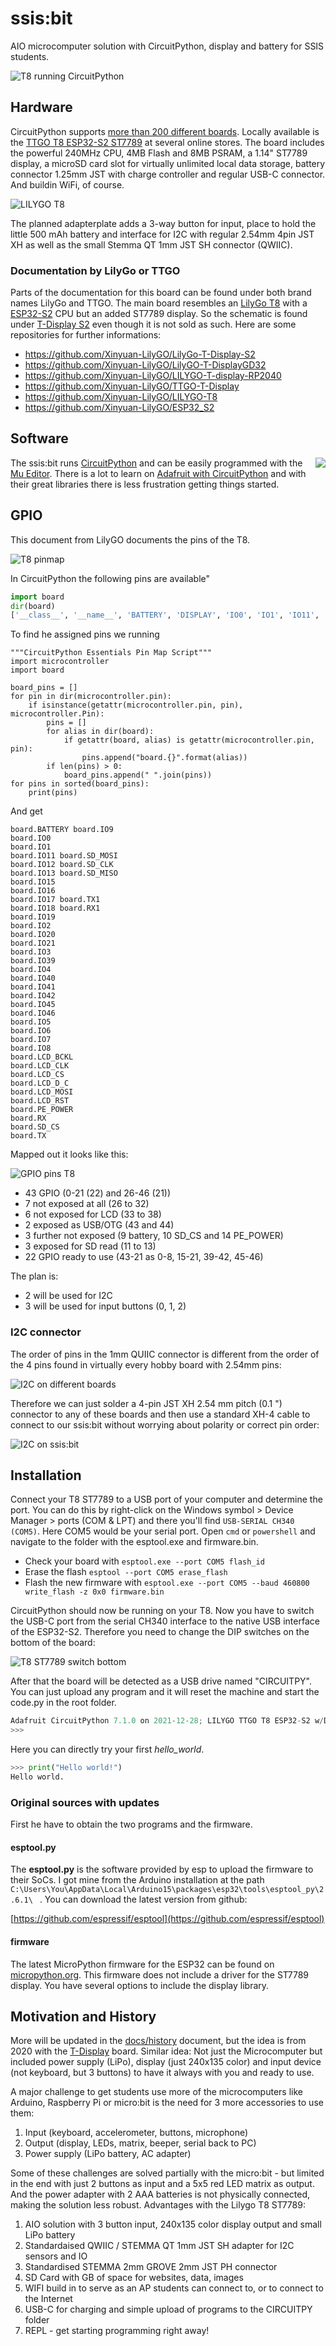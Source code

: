 # ssis:bit

AIO microcomputer solution with CircuitPython, display and battery for SSIS students.

![T8 running CircuitPython](docs/ssis.bit_2022-01-06.jpg)

## Hardware

CircuitPython supports [more than 200 different boards](https://circuitpython.org/downloads). Locally available is the [TTGO T8 ESP32-S2 ST7789](https://circuitpython.org/board/lilygo_ttgo_t8_s2_st7789/) at several online stores. The board includes the powerful 240MHz CPU, 4MB Flash and 8MB PSRAM, a 1.14" ST7789 display, a microSD card slot for virtually unlimited local data storage, battery connector 1.25mm JST with charge controller and regular USB-C connector. And buildin WiFi, of course.

![LILYGO T8](docs/T8.jpg)

The planned adapterplate adds a 3-way button for input, place to hold the little 500 mAh battery and interface for I2C with regular 2.54mm 4pin JST XH as well as the small Stemma QT 1mm JST SH connector (QWIIC).

### Documentation by LilyGo or TTGO

Parts of the documentation for this board can be found under both brand names LilyGo and TTGO. The main board resembles an [LilyGo T8](https://github.com/Xinyuan-LilyGO/LILYGO-T8) with a [ESP32-S2](https://github.com/Xinyuan-LilyGO/ESP32_S2) CPU but an added ST7789 display. So the schematic is found under [T-Display S2](https://github.com/Xinyuan-LilyGO/LilyGo-T-Display-S2) even though it is not sold as such. Here are some repositories for further informations:

- https://github.com/Xinyuan-LilyGO/LilyGo-T-Display-S2
- https://github.com/Xinyuan-LilyGO/LilyGO-T-DisplayGD32
- https://github.com/Xinyuan-LilyGO/LILYGO-T-display-RP2040
- https://github.com/Xinyuan-LilyGO/TTGO-T-Display
- https://github.com/Xinyuan-LilyGO/LILYGO-T8
- https://github.com/Xinyuan-LilyGO/ESP32_S2

## Software

<img src="docs/circuitpython.png" align="right">

The ssis:bit runs [CircuitPython](https://circuitpython.org/) and can be easily programmed with the [Mu Editor](https://codewith.mu/en/). There is a lot to learn on [Adafruit with CircuitPython]() and with their great libraries there is less frustration getting things started.

## GPIO

This document from LilyGO documents the pins of the T8.

![T8 pinmap](docs/T8-pinmap.jpg)

In CircuitPython the following pins are available"

``` py
import board
dir(board)
['__class__', '__name__', 'BATTERY', 'DISPLAY', 'IO0', 'IO1', 'IO11', 'IO12', 'IO13', 'IO15', 'IO16', 'IO17', 'IO18', 'IO19', 'IO2', 'IO20', 'IO21', 'IO3', 'IO39', 'IO4', 'IO40', 'IO41', 'IO42', 'IO45', 'IO46', 'IO5', 'IO6', 'IO7', 'IO8', 'IO9', 'LCD_BCKL', 'LCD_CLK', 'LCD_CS', 'LCD_D_C', 'LCD_MOSI', 'LCD_RST', 'PE_POWER', 'RX', 'RX1', 'SD_CLK', 'SD_CS', 'SD_MISO', 'SD_MOSI', 'TX', 'TX1', 'board_id']
```

To find he assigned pins we running
```
"""CircuitPython Essentials Pin Map Script"""
import microcontroller
import board

board_pins = []
for pin in dir(microcontroller.pin):
    if isinstance(getattr(microcontroller.pin, pin), microcontroller.Pin):
        pins = []
        for alias in dir(board):
            if getattr(board, alias) is getattr(microcontroller.pin, pin):
                pins.append("board.{}".format(alias))
        if len(pins) > 0:
            board_pins.append(" ".join(pins))
for pins in sorted(board_pins):
    print(pins)
```

And get

```
board.BATTERY board.IO9
board.IO0
board.IO1
board.IO11 board.SD_MOSI
board.IO12 board.SD_CLK
board.IO13 board.SD_MISO
board.IO15
board.IO16
board.IO17 board.TX1
board.IO18 board.RX1
board.IO19
board.IO2
board.IO20
board.IO21
board.IO3
board.IO39
board.IO4
board.IO40
board.IO41
board.IO42
board.IO45
board.IO46
board.IO5
board.IO6
board.IO7
board.IO8
board.LCD_BCKL
board.LCD_CLK
board.LCD_CS
board.LCD_D_C
board.LCD_MOSI
board.LCD_RST
board.PE_POWER
board.RX
board.SD_CS
board.TX
```

Mapped out it looks like this:

![GPIO pins T8](GPIO.png)

- 43 GPIO (0-21 (22) and 26-46 (21))
- 7 not exposed at all (26 to 32)
- 6 not exposed for LCD (33 to 38)
- 2 exposed as USB/OTG (43 and 44)
- 3 further not exposed (9 battery, 10 SD_CS and 14 PE_POWER)
- 3 exposed for SD read (11 to 13)
- 22 GPIO ready to use (43-21 as 0-8, 15-21, 39-42, 45-46)

The plan is:

- 2 will be used for I2C
- 3 will be used for input buttons (0, 1, 2)

### I2C connector

The order of pins in the 1mm QUIIC connector is different from the order of the 4 pins found in virtually every hobby board with 2.54mm pins:

![I2C on different boards](docs/i2c_order.jpg)

Therefore we can just solder a 4-pin JST XH 2.54 mm pitch (0.1 ") connector to any of these boards and then use a standard XH-4 cable to connect to our ssis:bit without worrying about polarity or correct pin order:

![I2C on ssis:bit](docs/i2c_connector.jpg)

## Installation

Connect your T8 ST7789 to a USB port of your computer and determine the port. You can do this by right-click on the Windows symbol > Device Manager > ports (COM & LPT) and there you'll find ```USB-SERIAL CH340 (COM5)```. Here COM5 would be your serial port. Open ```cmd``` or ```powershell``` and navigate to the folder with the esptool.exe and firmware.bin.

- Check your board with `esptool.exe --port COM5 flash_id`
- Erase the flash `esptool --port COM5 erase_flash`
- Flash the new firmware with `esptool.exe --port COM5 --baud 460800 write_flash -z 0x0 firmware.bin`

CircuitPython should now be running on your T8. Now you have to switch the USB-C port from the serial CH340 interface to the native USB interface of the ESP32-S2. Therefore you need to change the DIP switches on the bottom of the board:

![T8 ST7789 switch bottom](docs/T8_USB_OTG.png)

After that the board will be detected as a USB drive named "CIRCUITPY". You can just upload any program and it will reset the machine and start the code.py in the root folder.

``` py
Adafruit CircuitPython 7.1.0 on 2021-12-28; LILYGO TTGO T8 ESP32-S2 w/Display with ESP32S2
>>> 
```

Here you can directly try your first *hello_world*.

``` py
>>> print("Hello world!")
Hello world.
```

### Original sources with updates

First he have to obtain the two programs and the firmware.

#### esptool.py

The __esptool.py__ is the software provided by esp to upload the firmware to their SoCs. I got mine from the Arduino installation at the path `C:\Users\You\AppData\Local\Arduino15\packages\esp32\tools\esptool_py\2.6.1\ ` . You can download the latest version from github:

[https://github.com/espressif/esptool](https://github.com/espressif/esptool)

#### firmware

The latest MicroPython firmware for the ESP32 can be found on [micropython.org](https://micropython.org/download/esp32/). This firmware does not include a driver for the ST7789 display. You have several options to include the display library.

## Motivation and History

More will be updated in the [docs/history](docs/history.md) document, but the idea is from 2020 with the [T-Display](https://github.com/kreier/t-display) board. Similar idea: Not just the Microcomputer but included power supply (LiPo), display (just 240x135 color) and input device (not keyboard, but 3 buttons) to have it always with you and ready to use.

A major challenge to get students use more of the microcomputers like Arduino, Raspberry Pi or micro:bit is the need for 3 more accessories to use them:

1. Input (keyboard, accelerometer, buttons, microphone)
2. Output (display, LEDs, matrix, beeper, serial back to PC)
3. Power supply (LiPo battery, AC adapter)

Some of these challenges are solved partially with the micro:bit - but limited in the end with just 2 buttons as input and a 5x5 red LED matrix as output. And the power adapter with 2 AAA batteries is not physically connected, making the solution less robust. Advantages with the Lilygo T8 ST7789:

1. AIO solution with 3 button input, 240x135 color display output and small LiPo battery
2. Standardaised QWIIC / STEMMA QT 1mm JST SH adapter for I2C sensors and IO
3. Standardised STEMMA 2mm GROVE 2mm JST PH connector
4. SD Card with GB of space for websites, data, images
5. WIFI build in to serve as an AP students can connect to, or to connect to the Internet
6. USB-C for charging and simple upload of programs to the CIRCUITPY folder
7. REPL - get starting programming right away!